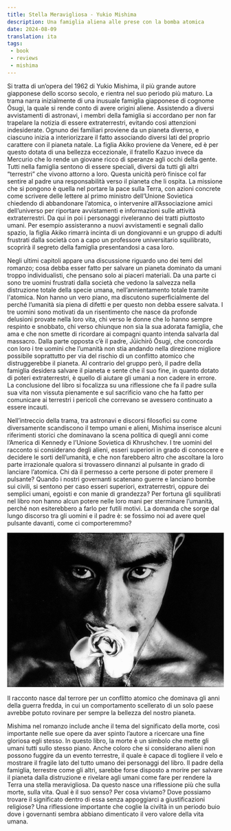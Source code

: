 ```yaml
---
title: Stella Meravigliosa - Yukio Mishima
description: Una famiglia aliena alle prese con la bomba atomica
date: 2024-08-09
translation: ita
tags:
 - book
 - reviews
 - mishima
---
```


Si tratta di un’opera del 1962 di Yukio Mishima, il più grande autore giapponese dello scorso secolo, e rientra nel suo periodo più maturo. La trama narra inizialmente di una inusuale famiglia giapponese di cognome Ōsugi, la quale si rende conto di avere origini aliene. Assistendo a diversi avvistamenti di astronavi, i membri della famiglia si accordano per non far trapelare la notizia di essere extraterrestri, evitando così attenzioni indesiderate. Ognuno dei familiari proviene da un pianeta diverso, e ciascuno inizia a interiorizzare il fatto associando diversi lati del proprio carattere con il pianeta natale. La figlia Akiko proviene da Venere, ed è per questo dotata di una bellezza eccezionale, il fratello Kazuo invece da Mercurio che lo rende un giovane ricco di speranze agli occhi della gente. Tutti nella famiglia sentono di essere speciali, diversi da tutti gli altri “terrestri” che vivono attorno a loro. Questa unicità però finisce col far sentire al padre una responsabilità verso il pianeta che li ospita. La missione che si pongono è quella nel portare la pace sulla Terra, con azioni concrete come scrivere delle lettere al primo ministro dell’Unione Sovietica chiedendo di abbandonare l’atomica, o intervenire all’Associazione amici dell’universo per riportare avvistamenti e informazioni sulle attività extraterrestri. Da qui in poi i personaggi riveleranno dei tratti piuttosto umani. Per esempio assisteranno a nuovi avvistamenti e segnali dallo spazio, la figlia Akiko rimarrà incinta di un dongiovanni e un gruppo di adulti frustrati dalla società con a capo un professore universitario squilibrato, scoprirà il segreto della famiglia presentandosi a casa loro.

Negli ultimi capitoli appare una discussione riguardo uno dei temi del romanzo; cosa debba esser fatto per salvare un pianeta dominato da umani troppo individualisti, che pensano solo ai piaceri materiali. Da una parte ci sono tre uomini frustrati dalla società che vedono la salvezza nella distruzione totale della specie umana, nell’annientamento totale tramite l'atomica. Non hanno un vero piano, ma discutono superficialmente del perché l’umanità sia piena di difetti e per questo non debba essere salvata. I tre uomini sono motivati da un risentimento che nasce da profonde delusioni provate nella loro vita, chi verso le donne che lo hanno sempre respinto e snobbato, chi verso chiunque non sia la sua adorata famiglia, che ama e che non smette di ricordare ai compagni quanto intenda salvarla dal massacro. Dalla parte opposta c’è il padre, Jūichirō Ōsugi, che concorda con loro i tre uomini che l’umanità non stia andando nella direzione migliore possibile soprattutto per via del rischio di un conflitto atomico che distruggerebbe il pianeta. Al contrario del gruppo però, il padre della famiglia desidera salvare il pianeta e sente che il suo fine, in quanto dotato di poteri extraterrestri, è quello di aiutare gli umani a non cadere in errore. La conclusione del libro si focalizza su una riflessione che fa il padre sulla sua vita non vissuta pienamente e sul sacrificio vano che ha fatto per comunicare ai terrestri i pericoli che correvano se avessero continuato a essere incauti.

Nell’intreccio della trama, tra astronavi e discorsi filosofici su come diversamente scandiscono il tempo umani e alieni, Mishima inserisce alcuni riferimenti storici che dominavano la scena politica di quegli anni come l’America di Kennedy e l’Unione Sovietica di Khrushchev. I tre uomini del racconto si considerano degli alieni, esseri superiori in grado di conoscere e decidere le sorti dell’umanità, e che non farebbero altro che ascoltare la loro parte irrazionale qualora si trovassero dinnanzi al pulsante in grado di lanciare l’atomica. Chi dà il permesso a certe persone di poter premere il pulsante? Quando i nostri governanti scatenano guerre e lanciano bombe sui civili, si sentono per caso esseri superiori, extraterrestri, oppure dei semplici umani, egoisti e con manie di grandezza? Per fortuna gli squilibrati nel libro non hanno alcun potere nelle loro mani per sterminare l’umanità, perché non esiterebbero a farlo per futili motivi. La domanda che sorge dal lungo discorso tra gli uomini e il padre è: se fossimo noi ad avere quel pulsante davanti, come ci comporteremmo?

![Yukio Mishima](/assets/img/mishima_rose.png "Yukio Mishima")

Il racconto nasce dal terrore per un conflitto atomico che dominava gli anni della guerra fredda, in cui un comportamento scellerato di un solo paese avrebbe potuto rovinare per sempre la bellezza del nostro pianeta.

Mishima nel romanzo include anche il tema del significato della morte, così importante nelle sue opere da aver spinto l’autore a ricercare una fine gloriosa egli stesso. In questo libro, la morte è un simbolo che mette gli umani tutti sullo stesso piano. Anche coloro che si considerano alieni non possono fuggire da un evento terrestre, il quale è capace di togliere il velo e mostrare il fragile lato del tutto umano dei personaggi del libro. Il padre della famiglia, terrestre come gli altri, sarebbe forse disposto a morire per salvare il pianeta dalla distruzione e rivelare agli umani come fare per rendere la Terra una stella meravigliosa. Da questo nasce una riflessione più che sulla morte, sulla vita. Qual è il suo senso? Per cosa viviamo? Dove possiamo trovare il significato dentro di essa senza appoggiarci a giustificazioni religiose? Una riflessione importante che coglie la civiltà in un periodo buio dove i governanti sembra abbiano dimenticato il vero valore della vita umana.